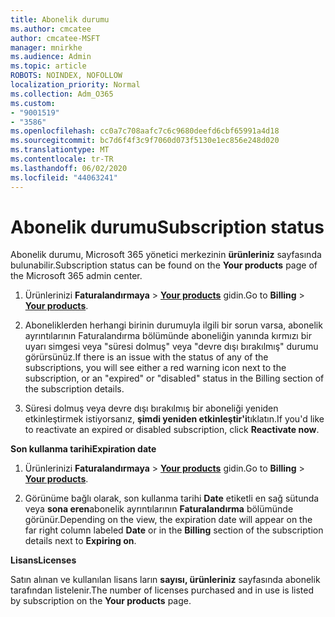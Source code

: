 ```yaml
---
title: Abonelik durumu
ms.author: cmcatee
author: cmcatee-MSFT
manager: mnirkhe
ms.audience: Admin
ms.topic: article
ROBOTS: NOINDEX, NOFOLLOW
localization_priority: Normal
ms.collection: Adm_O365
ms.custom:
- "9001519"
- "3586"
ms.openlocfilehash: cc0a7c708aafc7c6c9680deefd6cbf65991a4d18
ms.sourcegitcommit: bc7d6f4f3c9f7060d073f5130e1ec856e248d020
ms.translationtype: MT
ms.contentlocale: tr-TR
ms.lasthandoff: 06/02/2020
ms.locfileid: "44063241"
---
```

# <a name="subscription-status"></a><span data-ttu-id="f9d1b-102">Abonelik durumu</span><span class="sxs-lookup"><span data-stu-id="f9d1b-102">Subscription status</span></span>

<span data-ttu-id="f9d1b-103">Abonelik durumu, Microsoft 365 yönetici merkezinin **ürünleriniz** sayfasında bulunabilir.</span><span class="sxs-lookup"><span data-stu-id="f9d1b-103">Subscription status can be found on the **Your products** page of the Microsoft 365 admin center.</span></span>

1. <span data-ttu-id="f9d1b-104">Ürünlerinizi **Faturalandırmaya**  >  **[Your products](https://go.microsoft.com/fwlink/p/?linkid=842054)** gidin.</span><span class="sxs-lookup"><span data-stu-id="f9d1b-104">Go to **Billing** > **[Your products](https://go.microsoft.com/fwlink/p/?linkid=842054)**.</span></span>

2. <span data-ttu-id="f9d1b-105">Aboneliklerden herhangi birinin durumuyla ilgili bir sorun varsa, abonelik ayrıntılarının Faturalandırma bölümünde aboneliğin yanında kırmızı bir uyarı simgesi veya "süresi dolmuş" veya "devre dışı bırakılmış" durumu görürsünüz.</span><span class="sxs-lookup"><span data-stu-id="f9d1b-105">If there is an issue with the status of any of the subscriptions, you will see either a red warning icon next to the subscription, or an "expired" or "disabled" status in the Billing section of the subscription details.</span></span>

3. <span data-ttu-id="f9d1b-106">Süresi dolmuş veya devre dışı bırakılmış bir aboneliği yeniden etkinleştirmek istiyorsanız, **şimdi yeniden etkinleştir'i**tıklatın.</span><span class="sxs-lookup"><span data-stu-id="f9d1b-106">If you'd like to reactivate an expired or disabled subscription, click **Reactivate now**.</span></span>

<span data-ttu-id="f9d1b-107">**Son kullanma tarihi**</span><span class="sxs-lookup"><span data-stu-id="f9d1b-107">**Expiration date**</span></span>

1. <span data-ttu-id="f9d1b-108">Ürünlerinizi **Faturalandırmaya**  >  **[Your products](https://go.microsoft.com/fwlink/p/?linkid=842054)** gidin.</span><span class="sxs-lookup"><span data-stu-id="f9d1b-108">Go to **Billing** > **[Your products](https://go.microsoft.com/fwlink/p/?linkid=842054)**.</span></span>

2. <span data-ttu-id="f9d1b-109">Görünüme bağlı olarak, son kullanma tarihi **Date** etiketli en sağ sütunda veya **sona eren**abonelik ayrıntılarının **Faturalandırma** bölümünde görünür.</span><span class="sxs-lookup"><span data-stu-id="f9d1b-109">Depending on the view, the expiration date will appear on the far right column labeled **Date** or in the **Billing** section of the subscription details next to **Expiring on**.</span></span>

<span data-ttu-id="f9d1b-110">**Lisans**</span><span class="sxs-lookup"><span data-stu-id="f9d1b-110">**Licenses**</span></span>

<span data-ttu-id="f9d1b-111">Satın alınan ve kullanılan lisans ların **sayısı, ürünleriniz** sayfasında abonelik tarafından listelenir.</span><span class="sxs-lookup"><span data-stu-id="f9d1b-111">The number of licenses purchased and in use is listed by subscription on the **Your products** page.</span></span>

